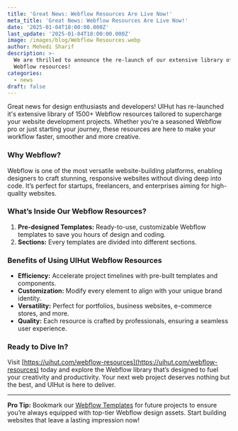 ```yaml
---
title: 'Great News: Webflow Resources Are Live Now!'
meta_title: 'Great News: Webflow Resources Are Live Now!'
date: '2025-01-04T18:00:00.000Z'
last_update: '2025-01-04T18:00:00.000Z'
image: /images/blog/Webflow Resources.webp
author: Mehedi Sharif
description: >-
  We are thrilled to announce the re-launch of our extensive library of 1500+
  Webflow resources!
categories:
  - news
draft: false
---
```

Great news for design enthusiasts and developers! UIHut has re-launched it's extensive library of 1500+ Webflow resources tailored to supercharge your website development projects. Whether you’re a seasoned Webflow pro or just starting your journey, these resources are here to make your workflow faster, smoother and more creative.

### Why Webflow?

Webflow is one of the most versatile website-building platforms, enabling designers to craft stunning, responsive websites without diving deep into code. It’s perfect for startups, freelancers, and enterprises aiming for high-quality websites.

### What’s Inside Our Webflow Resources?

1. **Pre-designed Templates:** Ready-to-use, customizable Webflow templates to save you hours of design and coding.
2. **Sections:** Every templates are divided into different sections.

### Benefits of Using UIHut Webflow Resources

* **Efficiency:** Accelerate project timelines with pre-built templates and components.
* **Customization:** Modify every element to align with your unique brand identity.
* **Versatility:** Perfect for portfolios, business websites, e-commerce stores, and more.
* **Quality:** Each resource is crafted by professionals, ensuring a seamless user experience.

### Ready to Dive In?

Visit [https://uihut.com/webflow-resources](https://uihut.com/webflow-resources) today and explore the Webflow library that’s designed to fuel your creativity and productivity. Your next web project deserves nothing but the best, and UIHut is here to deliver.

***

**Pro Tip:** Bookmark our [Webflow Templates](https://uihut.com/webflow-templates "Google") for future projects to ensure you’re always equipped with top-tier Webflow design assets. Start building websites that leave a lasting impression now!

